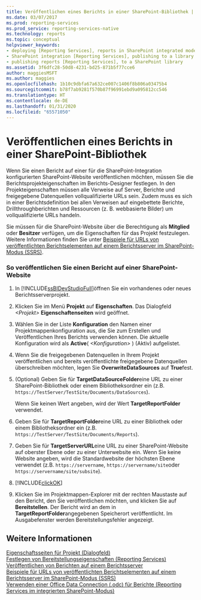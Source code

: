 ```yaml
---
title: Veröffentlichen eines Berichts in einer SharePoint-Bibliothek | Microsoft-Dokumentation
ms.date: 03/07/2017
ms.prod: reporting-services
ms.prod_service: reporting-services-native
ms.technology: reports
ms.topic: conceptual
helpviewer_keywords:
- deploying [Reporting Services], reports in SharePoint integrated mode
- SharePoint integration [Reporting Services], publishing to a library
- publishing reports [Reporting Services], to a SharePoint library
ms.assetid: 3f6dfc28-50d8-4231-bd25-871b5f77cce6
author: maggiesMSFT
ms.author: maggies
ms.openlocfilehash: 1b10c9dbfa67a632ce007c1406f8b806a03475b4
ms.sourcegitcommit: b78f7ab9281f570b87f96991ebd9a095812cc546
ms.translationtype: HT
ms.contentlocale: de-DE
ms.lasthandoff: 01/31/2020
ms.locfileid: "65571050"
---
```

# <a name="publish-a-report-to-a-sharepoint-library"></a>Veröffentlichen eines Berichts in einer SharePoint-Bibliothek
  Wenn Sie einen Bericht auf einer für die SharePoint-Integration konfigurierten SharePoint-Website veröffentlichen möchten, müssen Sie die Berichtsprojekteigenschaften im Berichts-Designer festlegen. In den Projekteigenschaften müssen alle Verweise auf Server, Berichte und freigegebene Datenquellen vollqualifizierte URLs sein. Zudem muss es sich in einer Berichtsdefinition bei allen Verweisen auf eingebettete Berichte, Drillthroughberichten und Ressourcen (z. B. webbasierte Bilder) um vollqualifizierte URLs handeln.  
  
 Sie müssen für die SharePoint-Website über die Berechtigung als **Mitglied** oder **Besitzer** verfügen, um die Eigenschaften für das Projekt festzulegen. Weitere Informationen finden Sie unter [Beispiele für URLs von veröffentlichten Berichtselementen auf einem Berichtsserver im SharePoint-Modus &#40;SSRS&#41;](../../reporting-services/tools/url-examples-for-items-on-a-report-server-sharepoint-mode.md).  
  
### <a name="to-publish-a-report-to-a-sharepoint-site"></a>So veröffentlichen Sie einen Bericht auf einer SharePoint-Website  
  
1.  In [!INCLUDE[ssBIDevStudioFull](../../includes/ssbidevstudiofull-md.md)]öffnen Sie ein vorhandenes oder neues Berichtsserverprojekt.  
  
2.  Klicken Sie im Menü **Projekt** auf **Eigenschaften**. Das Dialogfeld _\<Projekt>_ **Eigenschaftenseiten** wird geöffnet.  
  
3.  Wählen Sie in der Liste **Konfiguration** den Namen einer Projektmappenkonfiguration aus, die Sie zum Erstellen und Veröffentlichen Ihres Berichts verwenden können. Die aktuelle Konfiguration wird als **Active**( *\<Konfiguration>* ) (Aktiv) aufgelistet.  
  
4.  Wenn Sie die freigegebenen Datenquellen in Ihrem Projekt veröffentlichen und bereits veröffentlichte freigegebene Datenquellen überschreiben möchten, legen Sie **OverwriteDataSources** auf **True**fest.  
  
5.  (Optional) Geben Sie für **TargetDataSourceFolder**eine URL zu einer SharePoint-Bibliothek oder einem Bibliotheksordner ein (z.B. `https://TestServer/TestSite/Documents/DataSources`).  
  
     Wenn Sie keinen Wert angeben, wird der Wert **TargetReportFolder** verwendet.  
  
6.  Geben Sie für **TargetReportFolder**eine URL zu einer Bibliothek oder einem Bibliotheksordner ein (z.B. `https://TestServer/TestSite/Documents/Reports`).  
  
7.  Geben Sie für **TargetServerURL**eine URL zu einer SharePoint-Website auf oberster Ebene oder zu einer Unterwebsite ein. Wenn Sie keine Website angeben, wird die Standardwebsite der höchsten Ebene verwendet (z.B. `https://servername`, `https://servername/site`oder `https://servername/site/subsite`).  
  
8.  [!INCLUDE[clickOK](../../includes/clickok-md.md)]  
  
9. Klicken Sie im Projektmappen-Explorer mit der rechten Maustaste auf den Bericht, den Sie veröffentlichen möchten, und klicken Sie auf **Bereitstellen**. Der Bericht wird an dem in **TargetReportFolder**angegebenen Speicherort veröffentlicht. Im Ausgabefenster werden Bereitstellungsfehler angezeigt.  
  
## <a name="see-also"></a>Weitere Informationen  
 [Eigenschaftsseiten für Projekt (Dialogfeld)](../../reporting-services/tools/project-property-pages-dialog-box.md)   
 [Festlegen von Bereitstellungseigenschaften &#40;Reporting Services&#41;](../../reporting-services/tools/set-deployment-properties-reporting-services.md)   
 [Veröffentlichen von Berichten auf einem Berichtsserver](../../reporting-services/reports/publishing-reports-to-a-report-server.md)   
 [Beispiele für URLs von veröffentlichten Berichtselementen auf einem Berichtsserver im SharePoint-Modus (SSRS)](../../reporting-services/tools/url-examples-for-items-on-a-report-server-sharepoint-mode.md)   
 [Verwenden einer Office Data Connection &#40;.odc&#41; für Berichte &#40;Reporting Services im integrierten SharePoint-Modus&#41;](../../reporting-services/report-data/use-an-office-data-connection-odc-with-reports.md)  
  
  
